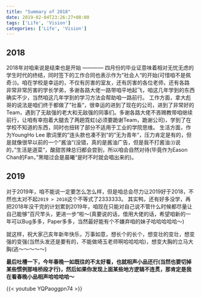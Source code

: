 ```yaml
---
title: "Summary of 2018"
date: 2019-02-04T23:26:27+08:00
tags: ['Life', 'Vision']
categories: ['Life', 'Vision']
---
```


## 2018
2018年对咱来说是结束也是开始 ———— 四月份的毕业证意味着相对无忧无虑的学生时代的终结，同时签下的工作合同也表示作为”社会人“的开始\(可惜咱不是佩奇:\)\)。咱在学校是幸运的，不仅有厉害的室友，还有厉害的各位老师，还有各路非常非常厉害的学长学弟，多谢各路大佬一路带咱平地起飞，咱这几年学到的东西确实不少，当然咱这几年学到的学习方法会帮助咱一路前行。
工作方面，拿大彪哥的说法是咱们终于都做了”社畜“，很幸运的进到了现在的公司，进到了非常好的Team，遇到了无敌强的老大和无敌强的同事们。多谢各路大佬不吝赐教带咱继续前行，让咱有幸抱着大腿去了两趟霓虹\(必须要跪谢Team，跪谢公司\)，学到了在学校不知道的东西，同时也扭转了部分不适用于工业的学院思维。
生活方面，作为YoungHo Lee 歌词里的”连头款也凑不到“的”无为青年“，压力肯定是有的，但是就像很早以前的一个”酱油“\(没错，真的是酱油广告，但是我不打酱油:\)\)说的，”生活是道菜“，酸甜苦辣总归都会尝到，所以咱会自然对待\(毕竟作为Eason Chan的Fan，”黑暗过会是晨曦“是时不时就会唱出来的\)。

## 2019
对于2019年，咱不能说一定要怎么怎么样，但是咱总会尽力让2019好于2018，不然也太对不起```2019 > 2018```这个不等式了2333333。
其实鸭，还有好多没学，再把2018年没干完的计划累到2019年，咱现在只能对自己说不管什么时候都尽量让自己能够”百尺竿头，更进一步“啦～\(真要说的话，借用大佬的话，希望咱新的一年可以Bug多多，Paper多多，当然最好能有个不嫌弃咱的妹子哈哈哈哈哈～\)

就这样，祝大家己亥年新年快乐，万事如意，想长个的长个，想变壮的变壮，想变强的变强\(当然头发还是要有的，不能做埼玉老师啊哈哈哈哈\)，想变大胸的立马大胸\(逃～～～～～\)

**最后吐槽一下，今年春晚一如既往的不太好看，也就相声小品还行\(当然也要切掉某些惯例那啥桥段才行\)，然后如果你发现上面某些地方逻辑不连贯，那肯定是我在看春晚小品相声哈哈哈哈～**

{{< youtube YQPaoggpn74 >}}
